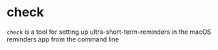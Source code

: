 # check
`check` is a tool for setting up ultra-short-term-reminders in the macOS reminders app from the command line

